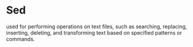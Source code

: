 # Sed

used for performing operations on text files, such as searching, replacing, inserting, deleting, and transforming text based on specified patterns or commands.
